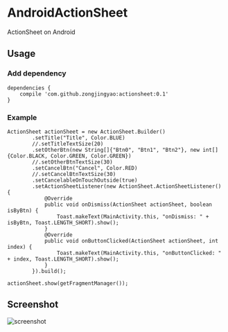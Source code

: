 # AndroidActionSheet
ActionSheet on Android

## Usage
### Add dependency
```
dependencies {
    compile 'com.github.zongjingyao:actionsheet:0.1'
}
```
### Example
```
ActionSheet actionSheet = new ActionSheet.Builder()
        .setTitle("Title", Color.BLUE)
        //.setTitleTextSize(20)
        .setOtherBtn(new String[]{"Btn0", "Btn1", "Btn2"}, new int[]{Color.BLACK, Color.GREEN, Color.GREEN})
        //.setOtherBtnTextSize(30)
        .setCancelBtn("Cancel", Color.RED)
        //.setCancelBtnTextSize(30)
        .setCancelableOnTouchOutside(true)
        .setActionSheetListener(new ActionSheet.ActionSheetListener() {
            @Override
            public void onDismiss(ActionSheet actionSheet, boolean isByBtn) {
                Toast.makeText(MainActivity.this, "onDismiss: " + isByBtn, Toast.LENGTH_SHORT).show();
            }
            @Override
            public void onButtonClicked(ActionSheet actionSheet, int index) {
                Toast.makeText(MainActivity.this, "onButtonClicked: " + index, Toast.LENGTH_SHORT).show();
            }
        }).build();

actionSheet.show(getFragmentManager());
```

## Screenshot
![screenshot](https://raw.githubusercontent.com/zongjingyao/AndroidActionSheet/master/screenshot/example.png)
